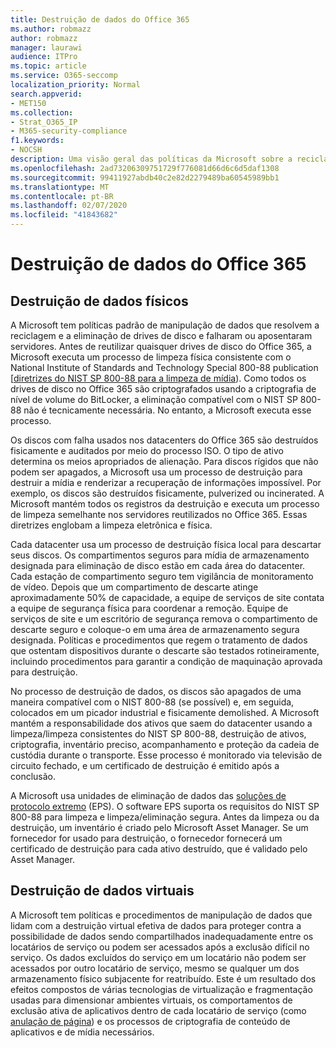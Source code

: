 ```yaml
---
title: Destruição de dados do Office 365
ms.author: robmazz
author: robmazz
manager: laurawi
audience: ITPro
ms.topic: article
ms.service: O365-seccomp
localization_priority: Normal
search.appverid:
- MET150
ms.collection:
- Strat_O365_IP
- M365-security-compliance
f1.keywords:
- NOCSH
description: Uma visão geral das políticas da Microsoft sobre a reciclagem, a alienação ou a destruição de drives e servidores de disco do Office 365 Data Center.
ms.openlocfilehash: 2ad73206309751729f776081d66d6c6d5daf1308
ms.sourcegitcommit: 99411927abdb40c2e82d2279489ba60545989bb1
ms.translationtype: MT
ms.contentlocale: pt-BR
ms.lasthandoff: 02/07/2020
ms.locfileid: "41843682"
---
```

# <a name="office-365-data-destruction"></a>Destruição de dados do Office 365

## <a name="physical-data-destruction"></a>Destruição de dados físicos

A Microsoft tem políticas padrão de manipulação de dados que resolvem a reciclagem e a eliminação de drives de disco e falharam ou aposentaram servidores. Antes de reutilizar quaisquer drives de disco do Office 365, a Microsoft executa um processo de limpeza física consistente com o National Institute of Standards and Technology Special 800-88 publication [[diretrizes do NIST SP 800-88 para a limpeza de mídia](https://nvlpubs.nist.gov/nistpubs/SpecialPublications/NIST.SP.800-88r1.pdf)). Como todos os drives de disco no Office 365 são criptografados usando a criptografia de nível de volume do BitLocker, a eliminação compatível com o NIST SP 800-88 não é tecnicamente necessária. No entanto, a Microsoft executa esse processo.

Os discos com falha usados nos datacenters do Office 365 são destruídos fisicamente e auditados por meio do processo ISO. O tipo de ativo determina os meios apropriados de alienação. Para discos rígidos que não podem ser apagados, a Microsoft usa um processo de destruição para destruir a mídia e renderizar a recuperação de informações impossível. Por exemplo, os discos são destruídos fisicamente, pulverized ou incinerated. A Microsoft mantém todos os registros da destruição e executa um processo de limpeza semelhante nos servidores reutilizados no Office 365. Essas diretrizes englobam a limpeza eletrônica e física.

Cada datacenter usa um processo de destruição física local para descartar seus discos. Os compartimentos seguros para mídia de armazenamento designada para eliminação de disco estão em cada área do datacenter. Cada estação de compartimento seguro tem vigilância de monitoramento de vídeo. Depois que um compartimento de descarte atinge aproximadamente 50% de capacidade, a equipe de serviços de site contata a equipe de segurança física para coordenar a remoção. Equipe de serviços de site e um escritório de segurança remova o compartimento de descarte seguro e coloque-o em uma área de armazenamento segura designada. Políticas e procedimentos que regem o tratamento de dados que ostentam dispositivos durante o descarte são testados rotineiramente, incluindo procedimentos para garantir a condição de maquinação aprovada para destruição.

No processo de destruição de dados, os discos são apagados de uma maneira compatível com o NIST 800-88 (se possível) e, em seguida, colocados em um picador industrial e fisicamente demolished. A Microsoft mantém a responsabilidade dos ativos que saem do datacenter usando a limpeza/limpeza consistentes do NIST SP 800-88, destruição de ativos, criptografia, inventário preciso, acompanhamento e proteção da cadeia de custódia durante o transporte. Esse processo é monitorado via televisão de circuito fechado, e um certificado de destruição é emitido após a conclusão.

A Microsoft usa unidades de eliminação de dados das [soluções de protocolo extremo](https://www.enterprisedataerasure.com/) (EPS). O software EPS suporta os requisitos do NIST SP 800-88 para limpeza e limpeza/eliminação segura. Antes da limpeza ou da destruição, um inventário é criado pelo Microsoft Asset Manager. Se um fornecedor for usado para destruição, o fornecedor fornecerá um certificado de destruição para cada ativo destruído, que é validado pelo Asset Manager.

## <a name="virtual-data-destruction"></a>Destruição de dados virtuais

A Microsoft tem políticas e procedimentos de manipulação de dados que lidam com a destruição virtual efetiva de dados para proteger contra a possibilidade de dados sendo compartilhados inadequadamente entre os locatários de serviço ou podem ser acessados após a exclusão difícil no serviço. Os dados excluídos do serviço em um locatário não podem ser acessados por outro locatário de serviço, mesmo se qualquer um dos armazenamento físico subjacente for reatribuído. Este é um resultado dos efeitos compostos de várias tecnologias de virtualização e fragmentação usadas para dimensionar ambientes virtuais, os comportamentos de exclusão ativa de aplicativos dentro de cada locatário de serviço (como [anulação de página](https://docs.microsoft.com/office365/securitycompliance/office-365-exchange-online-data-deletion#page-zeroing)) e os processos de criptografia de conteúdo de aplicativos e de mídia necessários.